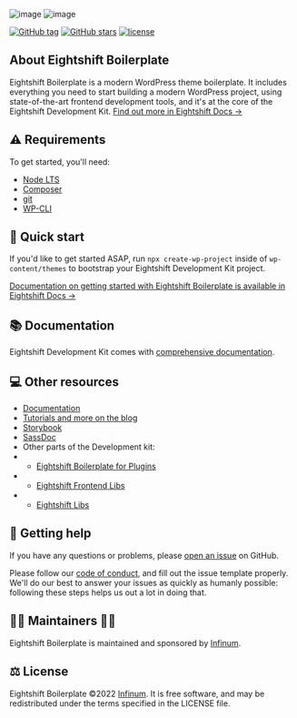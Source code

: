 ![image](https://user-images.githubusercontent.com/77000136/146528030-85b58bfe-6760-4f69-b6cd-66d97d85ae3b.png#gh-light-mode-only)
![image](https://user-images.githubusercontent.com/77000136/146528107-accb79b8-ba72-4a71-bf77-e58bfb842576.png#gh-dark-mode-only)

[![GitHub tag](https://img.shields.io/github/tag/infinum/eightshift-boilerplate.svg?style=for-the-badge)](https://github.com/infinum/eightshift-boilerplate)
[![GitHub stars](https://img.shields.io/github/stars/infinum/eightshift-boilerplate.svg?style=for-the-badge&label=Stars)](https://github.com/infinum/eightshift-boilerplate/)
[![license](https://img.shields.io/github/license/infinum/eightshift-boilerplate.svg?style=for-the-badge)](https://github.com/infinum/eightshift-boilerplate)

## About Eightshift Boilerplate

Eightshift Boilerplate is a modern WordPress theme boilerplate. It includes everything you need to start building a modern WordPress project, using state-of-the-art frontend development tools, and it's at the core of the Eightshift Development Kit. [Find out more in Eightshift Docs &rarr;](https://infinum.github.io/eightshift-docs/)

## ⚠️ Requirements
To get started, you'll need:

* [Node LTS](https://nodejs.org/)
* [Composer](https://getcomposer.org/)
* [git](https://git-scm.com/)
* [WP-CLI](https://wp-cli.org/)

## 🏁 Quick start

If you'd like to get started ASAP, run `npx create-wp-project` inside of `wp-content/themes` to bootstrap your Eightshift Development Kit project.

[Documentation on getting started with Eightshift Boilerplate is available in Eightshift Docs &rarr;](https://infinum.github.io/eightshift-docs/docs/theme/)

## 📚 Documentation

Eightshift Development Kit comes with [comprehensive documentation](https://infinum.github.io/eightshift-docs).

## 💻 Other resources

* [Documentation](https://infinum.github.io/eightshift-docs/)
* [Tutorials and more on the blog](https://infinum.github.io/eightshift-docs/blog)
* [Storybook](https://infinum.github.io/eightshift-docs/storybook/)
* [SassDoc](https://infinum.github.io/eightshift-docs/sass)
* Other parts of the Development kit:
* * [Eightshift Boilerplate for Plugins](https://github.com/infinum/eightshift-boilerplate-plugin)
* * [Eightshift Frontend Libs](https://github.com/infinum/eightshift-frontend-libs)
* * [Eightshift Libs](https://github.com/infinum/eightshift-libs)

## 🛟 Getting help

If you have any questions or problems, please [open an issue](https://github.com/infinum/eightshift-boilerplate/issues) on GitHub. 

Please follow our [code of conduct](https://github.com/infinum/eightshift-boilerplate/blob/develop/CODE_OF_CONDUCT.md), and fill out the issue template properly. We'll do our best to answer your issues as quickly as humanly possible: following these steps helps us out a lot in doing that.

## 👩‍💻 Maintainers 🧑‍💻 
Eightshift Boilerplate is maintained and sponsored by [Infinum](https://infinum.com).

## ⚖️ License
Eightshift Boilerplate &copy;2022 [Infinum](https://infinum.com). It is free software, and may be redistributed under the terms specified in the LICENSE file.
